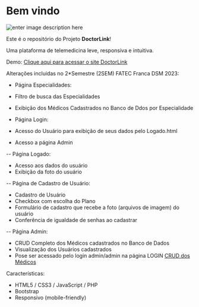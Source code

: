 # Bem vindo 
![enter image description here](https://gianfava.github.io/doctorlink-2/img/logo.png)

Este é o repositório do Projeto **DoctorLink**!

Uma plataforma de telemedicina leve, responsiva e intuitiva.

Demo: [Clique aqui para acessar o site DoctorLink](https://doctorlink.000webhostapp.com/index.html)

Alterações incluidas no 2*Semestre (2SEM) FATEC Franca DSM 2023:

- Página Especialidades:
- Filtro de busca das Especialidades
- Exibição dos Médicos Cadastrados no Banco de Ddos por Especialidade

- Página Login:
- Acesso do Usuário para exibição de seus dados pelo Logado.html
- Acesso a página Admin
 
-- Página Logado:
- Acesso aos dados do usuário
- Exibição da foto do usuário

-- Página de Cadastro de Usuário:
- Cadastro de Usuário
- Checkbox com escolha do Plano
- Formulário de cadastro que recebe a foto (arquivos de imagem) do usuário
- Conferência de igualdade de senhas ao cadastrar

-- Página Admin:
- CRUD Completo dos Médicos cadastrados no Banco de Dados
- Visualização dos Usuários cadastrados
- Pose ser acessado pelo login admin/admin na página LOGIN
[CRUD dos Médicos](https://doctorlink.000webhostapp.com/admin.php)

Características:
 - HTML5 / CSS3 / JavaScript / PHP 
 - Bootstrap 
 - Responsivo (mobile-friendly)
